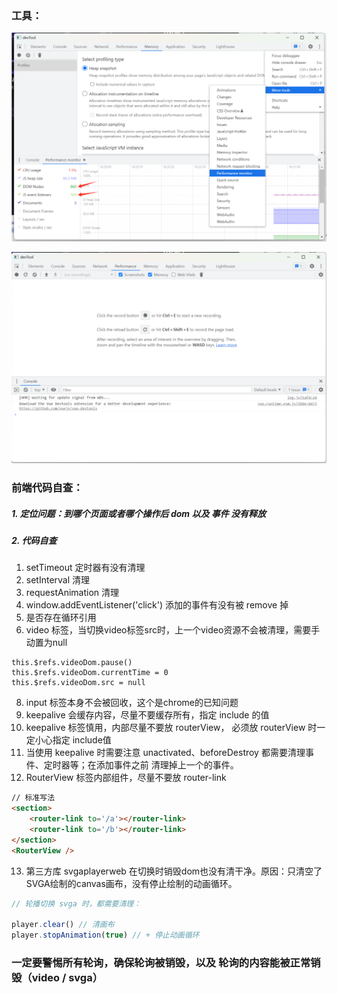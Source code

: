 ### 工具：
![alt text](image-1.png)

![alt text](image.png)

### 前端代码自查：

##### 1. 定位问题：到哪个页面或者哪个操作后 dom 以及 事件 没有释放

##### 2. 代码自查

1. setTimeout 定时器有没有清理
2. setInterval 清理
3. requestAnimation 清理
4. window.addEventListener('click') 添加的事件有没有被 remove 掉
5. 是否存在循环引用
6. video 标签，当切换video标签src时，上一个video资源不会被清理，需要手动置为null

```
this.$refs.videoDom.pause() 
this.$refs.videoDom.currentTime = 0 
this.$refs.videoDom.src = null
```

 8. input 标签本身不会被回收，这个是chrome的已知问题
 9. keepalive 会缓存内容，尽量不要缓存所有，指定 include 的值
 10. keepalive 标签慎用，内部尽量不要放 routerView， 必须放 routerView 时一定小心指定 include值
 11.  当使用 keepalive 时需要注意 unactivated、beforeDestroy 都需要清理事件、定时器等；在添加事件之前 清理掉上一个的事件。
 12. RouterView 标签内部组件，尽量不要放 router-link

```html
// 标准写法 
<section>
	<router-link to='/a'></router-link>    
	<router-link to='/b'></router-link> 
</section> 
<RouterView />
```

13. 第三方库 svgaplayerweb 在切换时销毁dom也没有清干净。原因：只清空了SVGA绘制的canvas画布，没有停止绘制的动画循环。

```js
// 轮播切换 svga 时，都需要清理：

player.clear() // 清画布
player.stopAnimation(true) // + 停止动画循环

```



### 一定要警惕所有轮询，确保轮询被销毁，以及 轮询的内容能被正常销毁（video / svga）

